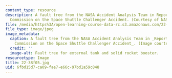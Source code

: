 ```yaml
---
content_type: resource
description: A fault tree from the NASA Accident Analysis Team in Report of the Presidential
  Commission on the Space Shuttle Challenger Accident. (Courtesy of NASA.)
file: /media/https%3A/open-learning-course-data-rc.s3.amazonaws.com/22-38-probability-and-its-applications-to-reliability-quality-control-and-risk-assessment-fall-2005/6fbd15d7ca09fae7e66c97bd1a59c848_22-38f05.jpg
file_type: image/jpeg
image_metadata:
  caption: A fault tree from the NASA Accident Analysis Team in _Report of the Presidential
    Commission on the Space Shuttle Challenger Accident_. (Image courtesy of [NASA](http://www.nasa.gov/).)
  credit: ''
  image-alt: Fault tree for external tank and solid rocket booster.
resourcetype: Image
title: 22-38f05.jpg
uid: 6fbd15d7-ca09-fae7-e66c-97bd1a59c848
---
```

